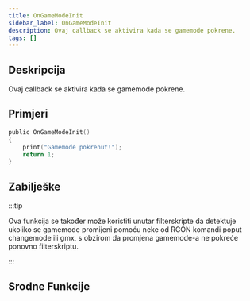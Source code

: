 ```yaml
---
title: OnGameModeInit
sidebar_label: OnGameModeInit
description: Ovaj callback se aktivira kada se gamemode pokrene.
tags: []
---
```


## Deskripcija

Ovaj callback se aktivira kada se gamemode pokrene.

## Primjeri

```c
public OnGameModeInit()
{
    print("Gamemode pokrenut!");
    return 1;
}
```

## Zabilješke

:::tip

Ova funkcija se također može koristiti unutar filterskripte da detektuje ukoliko se gamemode promijeni pomoću neke od RCON komandi poput changemode ili gmx, s obzirom da promjena gamemode-a ne pokreće ponovno filterskriptu.

:::

## Srodne Funkcije
